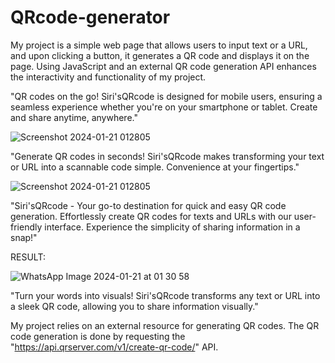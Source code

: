 # QRcode-generator


My project is a simple web page that allows users to input text or a URL, and upon clicking a button, it generates a QR code and displays it on the page. Using JavaScript and an external QR code generation API enhances the interactivity and functionality of my project.

"QR codes on the go! Siri'sQRcode is designed for mobile users, ensuring a seamless experience whether you're on your smartphone or tablet. Create and share anytime, anywhere."

![Screenshot 2024-01-21 012805](https://github.com/SiriTetali/QRcode-generator/assets/117676879/6e3efc01-8d4c-4107-b1d0-34e1b43abac7)

"Generate QR codes in seconds! Siri'sQRcode makes transforming your text or URL into a scannable code simple. Convenience at your fingertips."

![Screenshot 2024-01-21 012805](https://github.com/SiriTetali/QRcode-generator/assets/117676879/8e598fba-86d6-4dd3-ad2a-10d92d74c54e)

"Siri'sQRcode - Your go-to destination for quick and easy QR code generation. Effortlessly create QR codes for texts and URLs with our user-friendly interface. Experience the simplicity of sharing information in a snap!"

RESULT:

![WhatsApp Image 2024-01-21 at 01 30 58](https://github.com/SiriTetali/QRcode-generator/assets/117676879/4ad2135f-9e71-424c-8fa6-61ac1c4ba605)

"Turn your words into visuals! Siri'sQRcode transforms any text or URL into a sleek QR code, allowing you to share information visually."

My project relies on an external resource for generating QR codes. The QR code generation is done by requesting the "https://api.qrserver.com/v1/create-qr-code/" API.

